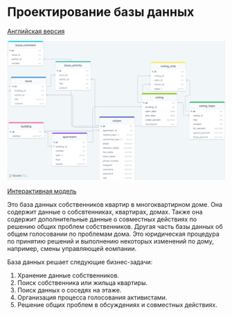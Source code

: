 # Проектирование базы данных

[Английская версия](.)

![Модель базы данных](database-model-01.png)

[Интерактивная модель](https://drawsql.app/community-services/diagrams/community-of-building-owners/)

Это база данных собственников квартир в многоквартирном доме. Она содержит данные о собсвтенниках, квартирах, домах.
Также она содержит дополнительные данные о совместных действиях по решению общих проблем собственников.
Другая часть базы данных об общем голосовании по проблемам дома.
Это юридическая процедура по принятию решений и выполнению некоторых изменений по дому, например, смены управляющей еомпании.

База данных решает следующие бизнес-задачи:
1. Хранение данные собственников.
2. Поиск собственника или жильца квартиры.
3. Поиск данных о соседях на этаже.
4. Организация процесса голосования активистами.
5. Решение общих проблем в обсуждениях и совместных действиях.
